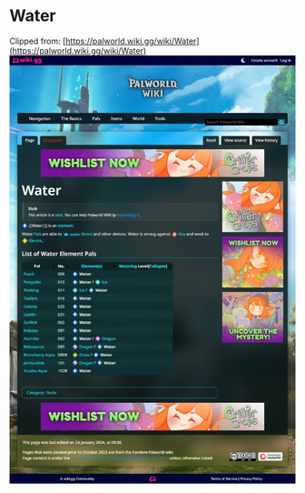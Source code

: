 # Water
Clipped from: [https://palworld.wiki.gg/wiki/Water](https://palworld.wiki.gg/wiki/Water)  
![Image-1](Water\Water_1.png)  

